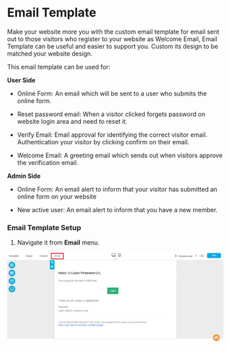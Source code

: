 # Email Template

Make your website more you with the custom email template for email sent out to those visitors who register to your website as Welcome Email, Email Template can be useful and easier to support you. Custom its design to be matched your website design.


This email template can be used for:

**User Side**

- Online Form: An email which will be sent to a user who submits the online form.

- Reset password email: When a visitor clicked forgets password on website login area and need to reset it. 

- Verify Email: Email approval for identifying the correct visitor email. Authentication your visitor by clicking confirm on their email.

- Welcome Email: A greeting email which sends out when visitors approve the verification email.

 
**Admin Side**

- Online Form: An email alert to inform that your visitor has submitted an online form on your website

- New active user: An email alert to inform that you have a new member.

### Email Template Setup

1. Navigate it from **Email** menu.

![image](images/email1.png)
